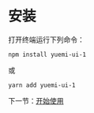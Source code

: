 # 安装

打开终端运行下列命令：

```
npm install yuemi-ui-1
```

或

```
yarn add yuemi-ui-1
```

下一节：[开始使用](#/doc/get-started)
